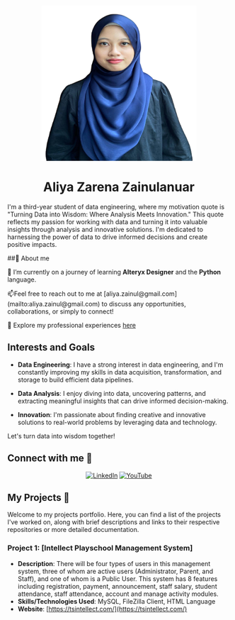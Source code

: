 <p align="center">
<div align="center">
  <img src="formalpic.png" alt="aliyazarena" width="350px" height="350px">
</div>
</p>

<h1 align="center"> Aliya Zarena Zainulanuar</h1>
I'm a third-year student of data engineering, where my motivation quote is "Turning Data into Wisdom: Where Analysis Meets Innovation." This quote reflects my passion for working with data and turning it into valuable insights through analysis and innovative solutions. I'm dedicated to harnessing the power of data to drive informed decisions and create positive impacts.


##👋 About me
<p>🌱 I’m currently on a journey of learning <b>Alteryx Designer</b> and the <b>Python</b> language.</p>
<p>📫Feel free to reach out to me at [aliya.zainul@gmail.com](mailto:aliya.zainul@gmail.com) to discuss any opportunities, collaborations, or simply to connect!</p>
<p >📄 Explore my professional experiences <a href="https://drive.google.com/drive/folders/1jek4rnPNroJZWvw2bvfY4rggrgo7Jlv7?usp=sharing">here</a></p>


## Interests and Goals
- **Data Engineering**: I have a strong interest in data engineering, and I'm constantly improving my skills in data acquisition, transformation, and storage to build efficient data pipelines.

- **Data Analysis**: I enjoy diving into data, uncovering patterns, and extracting meaningful insights that can drive informed decision-making.

- **Innovation**: I'm passionate about finding creative and innovative solutions to real-world problems by leveraging data and technology.

Let's turn data into wisdom together!


## Connect with me 🔗
<p align="center">
  <a href="https://linkedin.com/in/aliya-zarena-239469270" target="blank"><img src="https://raw.githubusercontent.com/rahuldkjain/github-profile-readme-generator/master/src/images/icons/Social/linked-in-alt.svg" alt="LinkedIn" height="30" width="40" /></a>
  <a href="https://www.youtube.com/c/AliyaZarena" target="_blank"><img src="https://raw.githubusercontent.com/rahuldkjain/github-profile-readme-generator/master/src/images/icons/Social/youtube.svg" alt="YouTube" height="30" width="40" /></a>
</p>


## My Projects 📁
Welcome to my projects portfolio. Here, you can find a list of the projects I've worked on, along with brief descriptions and links to their respective repositories or more detailed documentation.

 ### Project 1: [Intellect Playschool Management System]

- **Description**: There will be four types of users in this management system, three of whom are active users (Administrator, Parent, and Staff), and one of whom is a Public User. This system has 8 features including registration, payment, announcement, staff salary, student attendance, staff attendance, account and manage activity modules.
- **Skills/Technologies Used**: MySQL, FileZilla Client, HTML Language
- **Website**: [https://tsintellect.com/](https://tsintellect.com/)





